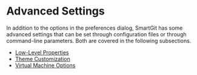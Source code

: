 # Advanced Settings

In addition to the options in the preferences dialog, SmartGit has some advanced settings that can be set through configuration files or through command-line parameters.
Both are covered in the following subsections.

- [Low-Level Properties](Low-Level-Properties.md)
- [Theme Customization](Theme-Customization.md)
- [Virtual Machine Options](VM-options.md)
